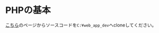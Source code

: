 ﻿# PHPの基本

[こちら](https://classroom.github.com/a/Gvlbfdjz)のページからソースコードを`C:¥web_app_dev`へcloneしてください。
